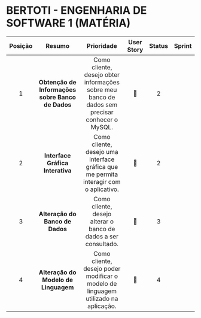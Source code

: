 # BERTOTI - ENGENHARIA DE SOFTWARE 1 (MATÉRIA)

| Posição | Resumo | Prioridade | User Story | Status | Sprint |
|:------: |:------:| :--------: | :-----------------: | :----: | :----: |
| 1 |**Obtenção de Informações sobre Banco de Dados** | Como cliente, desejo obter informações sobre meu banco de dados sem precisar conhecer o MySQL. | 🔨 | 2 |
| 2 |**Interface Gráfica Interativa** |  Como cliente, desejo uma interface gráfica que me permita interagir com o aplicativo. | 🔨 | 2 |
| 3 | **Alteração do Banco de Dados** |  Como cliente, desejo alterar o banco de dados a ser consultado. | 🔨 | 3 |
| 4 | **Alteração do Modelo de Linguagem** | Como cliente, desejo poder modificar o modelo de linguagem utilizado na aplicação. | 🔨 | 4 |

